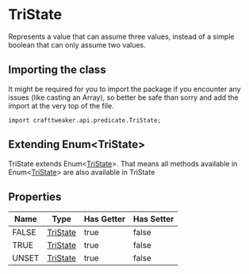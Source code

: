 # TriState

Represents a value that can assume three values, instead of a simple boolean that can only assume two values.

## Importing the class

It might be required for you to import the package if you encounter any issues (like casting an Array), so better be safe than sorry and add the import at the very top of the file.
```zenscript
import crafttweaker.api.predicate.TriState;
```


## Extending Enum&lt;TriState&gt;

TriState extends Enum&lt;[TriState](/vanilla/api/predicate/TriState)&gt;. That means all methods available in Enum&lt;[TriState](/vanilla/api/predicate/TriState)&gt; are also available in TriState

## Properties

| Name | Type | Has Getter | Has Setter |
|------|------|------------|------------|
| FALSE | [TriState](/vanilla/api/predicate/TriState) | true | false |
| TRUE | [TriState](/vanilla/api/predicate/TriState) | true | false |
| UNSET | [TriState](/vanilla/api/predicate/TriState) | true | false |

